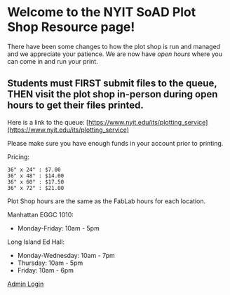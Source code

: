 # Welcome to the NYIT SoAD Plot Shop Resource page!
  
There have been some changes to how the plot shop is run and managed and we appreciate your patience. We are now have *open hours* where you can come in and run your print. 

## Students must FIRST submit files to the queue, THEN visit the plot shop in-person during open hours to get their files printed. 

Here is a link to the queue: [https://www.nyit.edu/its/plotting_service](https://www.nyit.edu/its/plotting_service)

Please make sure you have enough funds in your account prior to printing.

Pricing:

    36" x 24" : $7.00
    36" x 48" : $14.00
    36" x 60" : $17.50
    36" x 72" : $21.00


Plot Shop hours are the same as the FabLab hours for each location.

Manhattan EGGC 1010:

* Monday-Friday: 10am - 5pm

Long Island Ed Hall:

* Monday-Wednesday: 10am - 7pm
* Thursday: 10am - 5pm
* Friday: 10am - 6pm



[Admin Login](https://web.nyit.edu/app/plot_shop/)


